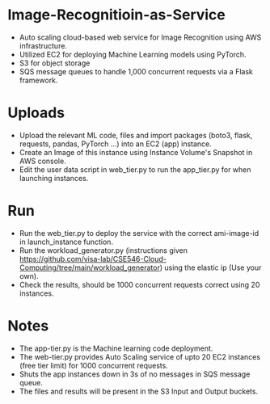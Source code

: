 # Image-Recognitioin-as-Service

- Auto scaling cloud-based web service for Image Recognition using AWS infrastructure.
- Utilized EC2 for deploying Machine Learning models using PyTorch.
- S3 for object storage
- SQS message queues to handle 1,000 concurrent requests via a Flask framework.

# Uploads

- Upload the relevant ML code, files and import packages (boto3, flask, requests, pandas, PyTorch ...) into an EC2 (app) instance.
- Create an Image of this instance using Instance Volume's Snapshot in AWS console.
- Edit the user data script in web_tier.py to run the app_tier.py for when launching instances.
  
# Run

- Run the web_tier.py to deploy the service with the correct ami-image-id in launch_instance function.
- Run the workload_generator.py (instructions given https://github.com/visa-lab/CSE546-Cloud-Computing/tree/main/workload_generator) using the elastic ip (Use your own).
- Check the results, should be 1000 concurrent requests correct using 20 instances.

# Notes
- The app-tier.py is the Machine learning code deployment.
- The web-tier.py provides Auto Scaling service of upto 20 EC2 instances (free tier limit) for 1000 concurrent requests.
- Shuts the app instances down in 3s of no messages in SQS message queue.
- The files and results will be present in the S3 Input and Output buckets.



